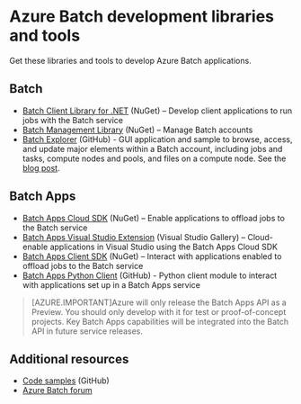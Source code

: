 <properties
	pageTitle="Azure Batch development libraries and tools | Windows Azure"
	description="Get the libraries and tools you need to develop Azure Batch applications"
	services="batch"
	documentationCenter=""
	authors="dlepow"
	manager="timlt"
	editor=""/>

<tags
	ms.service="batch"
	ms.date="07/24/2015"
	wacn.date=""/>


# Azure Batch development libraries and tools
<p> Get these libraries and tools to develop Azure Batch applications.

## Batch

+ [Batch Client Library for .NET](http://www.nuget.org/packages/Azure.Batch/) (NuGet) – Develop client applications to run jobs with the Batch service
+ [Batch Management Library](http://www.nuget.org/packages/Microsoft.Azure.Management.Batch/) (NuGet) – Manage Batch accounts
+ [Batch Explorer](https://github.com/Azure/azure-batch-samples/tree/master/CSharp/BatchExplorer) (GitHub) - GUI application and sample to browse, access, and update major elements within a Batch account, including jobs and tasks, compute nodes and pools, and files on a compute node. See the [blog post](http://blogs.technet.com/b/windowshpc/archive/2015/01/20/azure-batch-explorer-sample-walkthrough.aspx).


## Batch Apps

+ [Batch Apps Cloud SDK](http://www.nuget.org/packages/Microsoft.Azure.Batch.Apps.Cloud/1.1.1-preview) (NuGet) – Enable applications to offload jobs to the Batch service
+ [Batch Apps Visual Studio Extension](https://visualstudiogallery.msdn.microsoft.com/8b294850-a0a5-43b0-acde-57a07f17826a) (Visual Studio Gallery) – Cloud-enable applications in Visual Studio using the Batch Apps Cloud SDK
+ [Batch Apps Client SDK](http://www.nuget.org/packages/Microsoft.Azure.Batch.Apps/2.3.0-preview) (NuGet) – Interact with applications enabled to offload jobs to the Batch service
+ [Batch Apps Python Client](https://github.com/Azure/azure-batch-apps-python) (GitHub) - Python client module to interact with applications set up in a Batch Apps service

>[AZURE.IMPORTANT]Azure will only release the Batch Apps API as a Preview. You should only develop with it for test or proof-of-concept projects. Key Batch Apps capabilities will be integrated into the Batch API in future service releases.

## Additional resources

+ [Code samples](https://github.com/Azure/azure-batch-samples) (GitHub)
+ [Azure Batch forum](https://social.msdn.microsoft.com/forums/azure/home?forum=azurebatch)

<!--Anchors-->
[Batch]: #batch
[Batch Apps]: #batch-apps
[Additional resources]:#additional-resources
